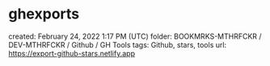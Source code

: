# ghexports

created: February 24, 2022 1:17 PM (UTC)
folder: BOOKMRKS-MTHRFCKR / DEV-MTHRFCKR / Github / GH Tools
tags: Github, stars, tools
url: https://export-github-stars.netlify.app